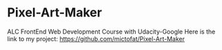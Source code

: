# Pixel-Art-Maker
ALC FrontEnd Web Development Course with Udacity-Google
Here is the link to my project: https://github.com/mictofat/Pixel-Art-Maker
